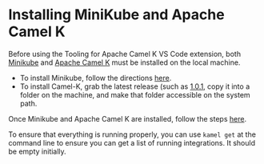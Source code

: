 # Installing MiniKube and Apache Camel K

Before using the Tooling for Apache Camel K VS Code extension, both [Minikube](https://kubernetes.io/docs/setup/minikube/) and [Apache Camel K](https://camel.apache.org/camel-k/latest/index.html) must be installed on the local machine.

* To install Minikube, follow the directions [here](https://camel.apache.org/camel-k/latest/installation/minikube.html).
* To install Camel-K, grab the latest release (such as [1.0.1](https://github.com/apache/camel-k/releases), copy it into a folder on the machine, and make that folder accessible on the system path.

Once Minikube and Apache Camel K are installed, follow the steps [here](https://camel.apache.org/camel-k/latest/installation/installation.html#procedure).

To ensure that everything is running properly, you can use `kamel get` at the command line to ensure you can get a list of running integrations. It should be empty initially.
